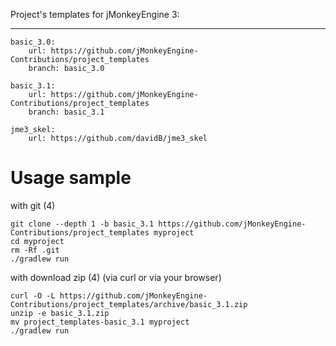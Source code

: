 Project's templates for jMonkeyEngine 3:

-----
```
basic_3.0:
    url: https://github.com/jMonkeyEngine-Contributions/project_templates
    branch: basic_3.0

basic_3.1:
    url: https://github.com/jMonkeyEngine-Contributions/project_templates
    branch: basic_3.1

jme3_skel:
    url: https://github.com/davidB/jme3_skel
```

# Usage sample

with git (4)

```
git clone --depth 1 -b basic_3.1 https://github.com/jMonkeyEngine-Contributions/project_templates myproject
cd myproject
rm -Rf .git
./gradlew run
```

with download zip (4) (via curl or via your browser)

```
curl -O -L https://github.com/jMonkeyEngine-Contributions/project_templates/archive/basic_3.1.zip
unzip -e basic_3.1.zip
mv project_templates-basic_3.1 myproject
./gradlew run
```
